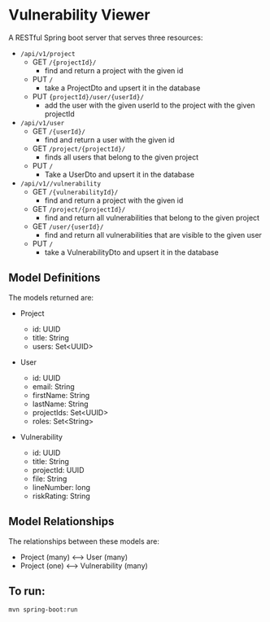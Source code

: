 # Vulnerability Viewer

A RESTful Spring boot server that serves three resources:

 - `/api/v1/project`
    - GET `/{projectId}/`
       - find and return a project with the given id
    - PUT `/`
       - take a ProjectDto and upsert it in the database
    - PUT `{projectId}/user/{userId}/`
       - add the user with the given userId to the project with the given projectId
 - `/api/v1/user`
    - GET `/{userId}/`
       - find and return a user with the given id
    - GET `/project/{projectId}/`
       - finds all users that belong to the given project
    - PUT `/`
       - Take a UserDto and upsert it in the database
 - `/api/v1//vulnerability`
    - GET `/{vulnerabilityId}/`
       - find and return a project with the given id
    - GET `/project/{projectId}/`
       - find and return all vulnerabilities that belong to the given project
    - GET `/user/{userId}/`
       - find and return all vulnerabilities that are visible to the given user
    - PUT `/`
       - take a VulnerabilityDto and upsert it in the database

## Model Definitions
 
The models returned are:

 - Project
    - id: UUID
    - title: String
    - users: Set\<UUID\>

 - User
    - id: UUID
    - email: String
    - firstName: String
    - lastName: String
    - projectIds: Set\<UUID\>
    - roles: Set\<String\>
    
 - Vulnerability
    - id: UUID
    - title: String
    - projectId: UUID
    - file: String
    - lineNumber: long
    - riskRating: String

## Model Relationships

The relationships between these models are:

 - Project (many) <--> User (many)
 - Project (one)  <--> Vulnerability (many)

## To run:

`mvn spring-boot:run`
